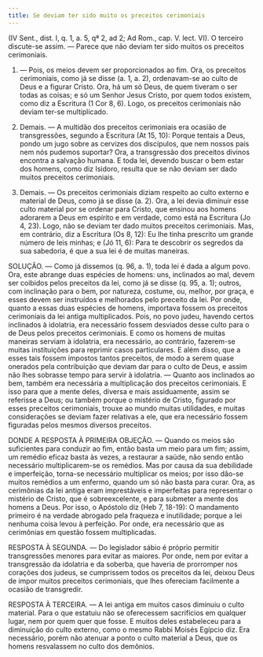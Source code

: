 ```yaml
---
title: Se deviam ter sido muito os preceitos cerimoniais
---
```


(IV Sent., dist. I, q. 1, a. 5, qª 2, ad 2; Ad Rom., cap. V. lect. VI).
  O terceiro discute-se assim. — Parece que não deviam ter sido muitos os preceitos cerimoniais.  

1. — Pois, os meios devem ser proporcionados ao fim. Ora, os preceitos cerimoniais, como já se disse (a. 1, a. 2), ordenavam-se ao culto de Deus e a figurar Cristo. Ora, há um só Deus, de quem tiveram o ser todas as coisas; e só um Senhor Jesus Cristo, por quem todos existem, como diz a Escritura (1 Cor 8, 6).
 Logo, os preceitos cerimoniais não deviam ter-se multiplicado.  

2. Demais. — A multidão dos preceitos cerimoniais era ocasião de transgressões, segundo a Escritura (At 15, 10): Porque tentais a Deus, pondo um jugo sobre as cervizes dos discípulos, que nem nossos pais nem nós pudemos suportar? Ora, a transgressão dos preceitos divinos encontra a salvação humana. E toda lei, devendo buscar o bem estar dos homens, como diz Isidoro, resulta que se não deviam ser dado muitos preceitos cerimoniais.  

3. Demais. — Os preceitos cerimoniais diziam respeito ao culto externo e material de Deus, como já se disse (a. 2). Ora, a lei devia diminuir esse culto material por se ordenar para Cristo, que ensinou aos homens adorarem a Deus em espírito e em verdade, como está na Escritura (Jo 4, 23). Logo, não se deviam ter dado muitos preceitos cerimoniais.  Mas, em contrário, diz a Escritura (Os 8, 12): Eu lhe tinha prescrito um grande número de leis minhas; e (Jó 11, 6): Para te descobrir os segredos da sua sabedoria, é que a sua lei é de muitas maneiras.  

SOLUÇÃO. — Como já dissemos (q. 96, a. 1), toda lei é dada a algum povo. Ora, este abrange duas espécies de homens: uns, inclinados ao mal, devem ser coibidos pelos preceitos da lei, como já se disse (q. 95, a. 1); outros, com inclinação para o bem, por natureza, costume, ou, melhor, por graça, e esses devem ser instruídos e melhorados pelo preceito da lei.  Por onde, quanto a essas duas espécies de homens, importava fossem os preceitos cerimoniais da lei antiga multiplicados. Pois, no povo judeu, havendo certos inclinados à idolatria, era necessário fossem desviados desse culto para o de Deus pelos preceitos cerimoniais. E como os homens de muitas maneiras serviam à idolatria, era necessário, ao contrário, fazerem-se muitas instituições para reprimir casos particulares. E além disso, que a esses tais fossem impostos tantos preceitos, de modo a serem quase onerados pela contribuição que deviam dar para o culto de Deus, e assim não lhes sobrasse tempo para servir à idolatria. — Quanto aos inclinados ao bem, também era necessária a multiplicação dos preceitos cerimoniais. E isso para que a mente deles, diversa e mais assiduamente, assim se referisse a Deus; ou também porque o mistério de Cristo, figurado por esses preceitos cerimoniais, trouxe ao mundo muitas utilidades, e muitas considerações se deviam fazer relativas a ele, que era necessário fossem figuradas pelos mesmos diversos preceitos. 

DONDE A RESPOSTA À PRIMEIRA OBJEÇÃO. — Quando os meios são suficientes para conduzir ao fim, então basta um meio para um fim; assim, um remédio eficaz basta às vezes, a restaurar a saúde, não sendo então necessário multiplicarem-se os remédios. Mas por causa da sua debilidade e imperfeição, torna-se necessário multiplicar os meios; por isso dão-se muitos remédios a um enfermo, quando um só não basta para curar. Ora, as cerimônias da lei antiga eram imprestáveis e imperfeitas para representar o mistério de Cristo, que é sobreexcelente, e para submeter a mente dos homens a Deus. Por isso, o Apóstolo diz (Heb 7, 18-19): O mandamento primeiro é na verdade abrogado pela fraqueza e inutilidade; porque a lei nenhuma coisa levou à perfeição. Por onde, era necessário que as cerimônias em questão fossem multiplicadas.  

RESPOSTA À SEGUNDA. — Do legislador sábio é próprio permitir transgressões menores para evitar as maiores. Por onde, nem por evitar a transgressão da idolatria e da soberba, que haveria de prorromper nos corações dos judeus, se cumprissem todos os preceitos da lei, deixou Deus de impor muitos preceitos cerimoniais, que lhes ofereciam facilmente a ocasião de transgredir.  

RESPOSTA À TERCEIRA. — A lei antiga em muitos casos diminuiu o culto material. Para o que estatuiu não se oferecessem sacrifícios em qualquer lugar, nem por quem quer que fosse. E muitos deles estabeleceu para a diminuição do culto externo, como o mesmo Rabbi Moisés Egípcio diz. Era necessário, porém não atenuar a ponto o culto material a Deus, que os homens resvalassem no culto dos demônios.